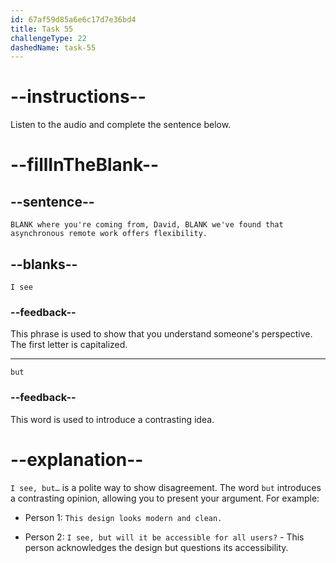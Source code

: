```yaml
---
id: 67af59d85a6e6c17d7e36bd4
title: Task 55
challengeType: 22
dashedName: task-55
---
```


<!-- (Audio) Anna: I see where you're coming from, David, but we've found that asynchronous remote work offers flexibility. -->

# --instructions--

Listen to the audio and complete the sentence below.

# --fillInTheBlank--

## --sentence--

`BLANK where you're coming from, David, BLANK we've found that asynchronous remote work offers flexibility.`

## --blanks--

`I see`

### --feedback--

This phrase is used to show that you understand someone's perspective. The first letter is capitalized.

---

`but`

### --feedback--

This word is used to introduce a contrasting idea.

# --explanation--

`I see, but…` is a polite way to show disagreement. The word `but` introduces a contrasting opinion, allowing you to present your argument. For example:

- Person 1: `This design looks modern and clean.`

- Person 2: `I see, but will it be accessible for all users?` - This person acknowledges the design but questions its accessibility.
